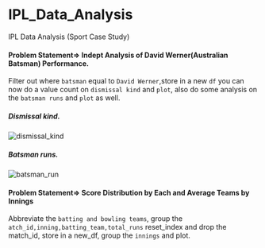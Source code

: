 # IPL_Data_Analysis
IPL Data Analysis (Sport Case Study)

#### Problem Statement=> Indept Analysis of David Werner(Australian Batsman) Performance. 

Filter out where `batsman` equal to `David Werner`,store in a new `df`  you can now do a value count on `dismissal kind` and `plot`, also do some analysis on the `batsman runs` and `plot` as well.

##### Dismissal kind.
![dismissal_kind](https://user-images.githubusercontent.com/42388234/160950464-051777c2-9bea-48dd-aa69-1e00864a49e4.png)
##### Batsman runs.
![batsman_run](https://user-images.githubusercontent.com/42388234/160950466-fb3e5172-ba6a-43ff-aa08-e7ce02835b45.png)

#### Problem Statement=>  Score Distribution by Each and Average Teams by Innings

Abbreviate the `batting and bowling teams`, group the `atch_id,inning,batting_team,total_runs` reset_index and drop the match_id, store in a new_df, group the `innings` and plot.

